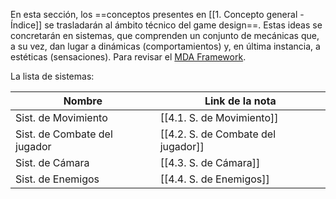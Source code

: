 
En esta sección, los ==conceptos presentes en [[1. Concepto general - Índice]] se trasladarán al ámbito técnico del game design==. Estas ideas se concretarán en sistemas, que comprenden un conjunto de mecánicas que, a su vez, dan lugar a dinámicas (comportamientos) y, en última instancia, a estéticas (sensaciones). Para revisar el [MDA Framework](https://users.cs.northwestern.edu/~hunicke/MDA.pdf).

La lista de sistemas:

| Nombre                       | Link de la nota                    |
| ---------------------------- | ---------------------------------- |
| Sist. de Movimiento          | [[4.1. S. de Movimiento]]          |
| Sist. de Combate del jugador | [[4.2. S. de Combate del jugador]] |
| Sist. de Cámara              | [[4.3. S. de Cámara]]              |
| Sist. de Enemigos            | [[4.4. S. de Enemigos]]            |
